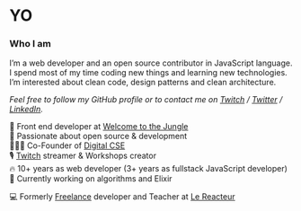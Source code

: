 # YO

### Who I am

I’m a web developer and an open source contributor in JavaScript language. I spend most of my time coding new things and learning new technologies. I’m interested about clean code, design patterns and clean architecture.

_Feel free to follow my GitHub profile or to contact me on [Twitch](https://twitch.tv/stevenpersia) / [Twitter](https://twitter.com/stevenpersia_js) / [LinkedIn](https://linkedin.com/in/stevenpersia)._

🌳 Front end developer at [Welcome to the Jungle](https://www.welcometothejungle.com/)  
💖 Passionate about open source & development  
🦸🏼‍♂️ Co-Founder of [Digital CSE](https://www.digitalcse.fr)  
🎙️ [Twitch](https://twitch.tv/stevenpersia) streamer & Workshops creator  
🔥 10+ years as web developer (3+ years as fullstack JavaScript developer)   
🧪 Currently working on algorithms and Elixir     


💻 Formerly [Freelance](https://www.malt.fr/profile/stevenpersia) developer and Teacher at [Le Reacteur](https://lereacteur.io)  
